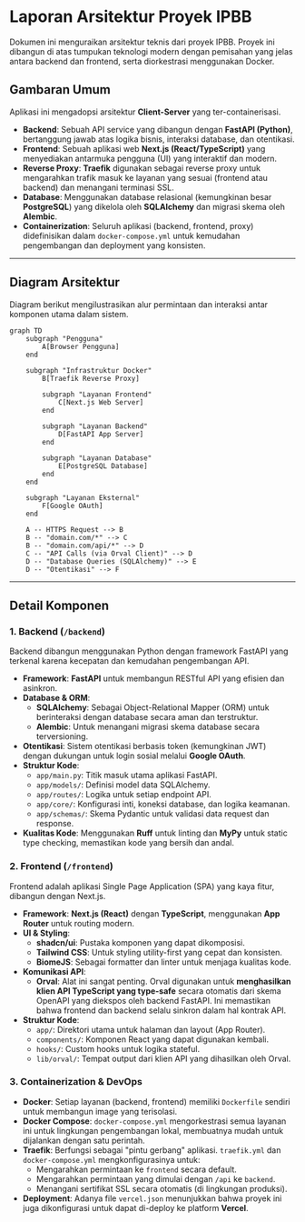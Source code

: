 # Laporan Arsitektur Proyek IPBB

Dokumen ini menguraikan arsitektur teknis dari proyek IPBB. Proyek ini dibangun di atas tumpukan teknologi modern dengan pemisahan yang jelas antara backend dan frontend, serta diorkestrasi menggunakan Docker.

## Gambaran Umum

Aplikasi ini mengadopsi arsitektur **Client-Server** yang ter-containerisasi.

-   **Backend**: Sebuah API service yang dibangun dengan **FastAPI (Python)**, bertanggung jawab atas logika bisnis, interaksi database, dan otentikasi.
-   **Frontend**: Sebuah aplikasi web **Next.js (React/TypeScript)** yang menyediakan antarmuka pengguna (UI) yang interaktif dan modern.
-   **Reverse Proxy**: **Traefik** digunakan sebagai reverse proxy untuk mengarahkan trafik masuk ke layanan yang sesuai (frontend atau backend) dan menangani terminasi SSL.
-   **Database**: Menggunakan database relasional (kemungkinan besar **PostgreSQL**) yang dikelola oleh **SQLAlchemy** dan migrasi skema oleh **Alembic**.
-   **Containerization**: Seluruh aplikasi (backend, frontend, proxy) didefinisikan dalam `docker-compose.yml` untuk kemudahan pengembangan dan deployment yang konsisten.

---

## Diagram Arsitektur

Diagram berikut mengilustrasikan alur permintaan dan interaksi antar komponen utama dalam sistem.

```mermaid
graph TD
    subgraph "Pengguna"
        A[Browser Pengguna]
    end

    subgraph "Infrastruktur Docker"
        B[Traefik Reverse Proxy]

        subgraph "Layanan Frontend"
            C[Next.js Web Server]
        end

        subgraph "Layanan Backend"
            D[FastAPI App Server]
        end

        subgraph "Layanan Database"
            E[PostgreSQL Database]
        end
    end

    subgraph "Layanan Eksternal"
        F[Google OAuth]
    end

    A -- HTTPS Request --> B
    B -- "domain.com/*" --> C
    B -- "domain.com/api/*" --> D
    C -- "API Calls (via Orval Client)" --> D
    D -- "Database Queries (SQLAlchemy)" --> E
    D -- "Otentikasi" --> F
```

---

## Detail Komponen

### 1. Backend (`/backend`)

Backend dibangun menggunakan Python dengan framework FastAPI yang terkenal karena kecepatan dan kemudahan pengembangan API.

-   **Framework**: **FastAPI** untuk membangun RESTful API yang efisien dan asinkron.
-   **Database & ORM**:
    -   **SQLAlchemy**: Sebagai Object-Relational Mapper (ORM) untuk berinteraksi dengan database secara aman dan terstruktur.
    -   **Alembic**: Untuk menangani migrasi skema database secara terversioning.
-   **Otentikasi**: Sistem otentikasi berbasis token (kemungkinan JWT) dengan dukungan untuk login sosial melalui **Google OAuth**.
-   **Struktur Kode**:
    -   `app/main.py`: Titik masuk utama aplikasi FastAPI.
    -   `app/models/`: Definisi model data SQLAlchemy.
    -   `app/routes/`: Logika untuk setiap endpoint API.
    -   `app/core/`: Konfigurasi inti, koneksi database, dan logika keamanan.
    -   `app/schemas/`: Skema Pydantic untuk validasi data request dan response.
-   **Kualitas Kode**: Menggunakan **Ruff** untuk linting dan **MyPy** untuk static type checking, memastikan kode yang bersih dan andal.

### 2. Frontend (`/frontend`)

Frontend adalah aplikasi Single Page Application (SPA) yang kaya fitur, dibangun dengan Next.js.

-   **Framework**: **Next.js (React)** dengan **TypeScript**, menggunakan **App Router** untuk routing modern.
-   **UI & Styling**:
    -   **shadcn/ui**: Pustaka komponen yang dapat dikomposisi.
    -   **Tailwind CSS**: Untuk styling utility-first yang cepat dan konsisten.
    -   **BiomeJS**: Sebagai formatter dan linter untuk menjaga kualitas kode.
-   **Komunikasi API**:
    -   **Orval**: Alat ini sangat penting. Orval digunakan untuk **menghasilkan klien API TypeScript yang type-safe** secara otomatis dari skema OpenAPI yang diekspos oleh backend FastAPI. Ini memastikan bahwa frontend dan backend selalu sinkron dalam hal kontrak API.
-   **Struktur Kode**:
    -   `app/`: Direktori utama untuk halaman dan layout (App Router).
    -   `components/`: Komponen React yang dapat digunakan kembali.
    -   `hooks/`: Custom hooks untuk logika stateful.
    -   `lib/orval/`: Tempat output dari klien API yang dihasilkan oleh Orval.

### 3. Containerization & DevOps

-   **Docker**: Setiap layanan (backend, frontend) memiliki `Dockerfile` sendiri untuk membangun image yang terisolasi.
-   **Docker Compose**: `docker-compose.yml` mengorkestrasi semua layanan ini untuk lingkungan pengembangan lokal, membuatnya mudah untuk dijalankan dengan satu perintah.
-   **Traefik**: Berfungsi sebagai "pintu gerbang" aplikasi. `traefik.yml` dan `docker-compose.yml` mengkonfigurasinya untuk:
    -   Mengarahkan permintaan ke `frontend` secara default.
    -   Mengarahkan permintaan yang dimulai dengan `/api` ke `backend`.
    -   Menangani sertifikat SSL secara otomatis (di lingkungan produksi).
-   **Deployment**: Adanya file `vercel.json` menunjukkan bahwa proyek ini juga dikonfigurasi untuk dapat di-deploy ke platform **Vercel**.
